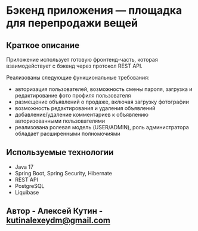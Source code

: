# Бэкенд приложения — площадка для перепродажи вещей  

## Краткое описание  
Приложение использует готовую фронтенд-часть, которая взаимодействует с бэкенд через протокол REST API. 

Реализованы следующие функциональные требования:
- авторизация пользователей, возможность смены пароля, загрузка и редактирование фото профиля пользователя
- размещение объявлений о продаже, включая загрузку фотографии
- возможность редактирования и удаления объявлений
- добавление/удаление комментариев к объявлению авторизованными пользователями
- реализована ролевая модель (USER/ADMIN), роль администратора обладает расширенными полномочиями

## Используемые технологии  
- Java 17
- Spring Boot, Spring Security, Hibernate
- REST API
- PostgreSQL
- Liquibase

## Автор - Алексей Кутин - kutinalexeydm@gmail.com
